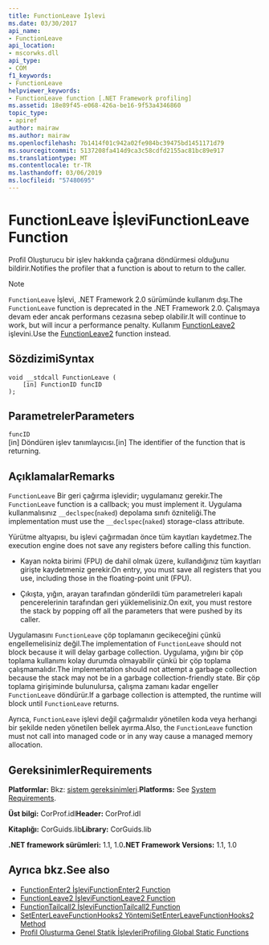 ```yaml
---
title: FunctionLeave İşlevi
ms.date: 03/30/2017
api_name:
- FunctionLeave
api_location:
- mscorwks.dll
api_type:
- COM
f1_keywords:
- FunctionLeave
helpviewer_keywords:
- FunctionLeave function [.NET Framework profiling]
ms.assetid: 18e89f45-e068-426a-be16-9f53a4346860
topic_type:
- apiref
author: mairaw
ms.author: mairaw
ms.openlocfilehash: 7b1414f01c942a02fe984bc39475bd1451171d79
ms.sourcegitcommit: 5137208fa414d9ca3c58cdfd2155ac81bc89e917
ms.translationtype: MT
ms.contentlocale: tr-TR
ms.lasthandoff: 03/06/2019
ms.locfileid: "57480695"
---
```

# <a name="functionleave-function"></a><span data-ttu-id="bde86-102">FunctionLeave İşlevi</span><span class="sxs-lookup"><span data-stu-id="bde86-102">FunctionLeave Function</span></span>
<span data-ttu-id="bde86-103">Profil Oluşturucu bir işlev hakkında çağırana döndürmesi olduğunu bildirir.</span><span class="sxs-lookup"><span data-stu-id="bde86-103">Notifies the profiler that a function is about to return to the caller.</span></span>  
  
> [!NOTE]
>  <span data-ttu-id="bde86-104">`FunctionLeave` İşlevi, .NET Framework 2.0 sürümünde kullanım dışı.</span><span class="sxs-lookup"><span data-stu-id="bde86-104">The `FunctionLeave` function is deprecated in the .NET Framework 2.0.</span></span> <span data-ttu-id="bde86-105">Çalışmaya devam eder ancak performans cezasına sebep olabilir.</span><span class="sxs-lookup"><span data-stu-id="bde86-105">It will continue to work, but will incur a performance penalty.</span></span> <span data-ttu-id="bde86-106">Kullanım [FunctionLeave2](../../../../docs/framework/unmanaged-api/profiling/functionleave2-function.md) işlevini.</span><span class="sxs-lookup"><span data-stu-id="bde86-106">Use the [FunctionLeave2](../../../../docs/framework/unmanaged-api/profiling/functionleave2-function.md) function instead.</span></span>  
  
## <a name="syntax"></a><span data-ttu-id="bde86-107">Sözdizimi</span><span class="sxs-lookup"><span data-stu-id="bde86-107">Syntax</span></span>  
  
```  
void __stdcall FunctionLeave (  
    [in] FunctionID funcID  
);  
```  
  
## <a name="parameters"></a><span data-ttu-id="bde86-108">Parametreler</span><span class="sxs-lookup"><span data-stu-id="bde86-108">Parameters</span></span>  
 `funcID`  
 <span data-ttu-id="bde86-109">[in] Döndüren işlev tanımlayıcısı.</span><span class="sxs-lookup"><span data-stu-id="bde86-109">[in] The identifier of the function that is returning.</span></span>  
  
## <a name="remarks"></a><span data-ttu-id="bde86-110">Açıklamalar</span><span class="sxs-lookup"><span data-stu-id="bde86-110">Remarks</span></span>  
 <span data-ttu-id="bde86-111">`FunctionLeave` Bir geri çağırma işlevidir; uygulamanız gerekir.</span><span class="sxs-lookup"><span data-stu-id="bde86-111">The `FunctionLeave` function is a callback; you must implement it.</span></span> <span data-ttu-id="bde86-112">Uygulama kullanmalısınız `__declspec`(`naked`) depolama sınıfı özniteliği.</span><span class="sxs-lookup"><span data-stu-id="bde86-112">The implementation must use the `__declspec`(`naked`) storage-class attribute.</span></span>  
  
 <span data-ttu-id="bde86-113">Yürütme altyapısı, bu işlevi çağırmadan önce tüm kayıtları kaydetmez.</span><span class="sxs-lookup"><span data-stu-id="bde86-113">The execution engine does not save any registers before calling this function.</span></span>  
  
-   <span data-ttu-id="bde86-114">Kayan nokta birimi (FPU) de dahil olmak üzere, kullandığınız tüm kayıtları girişte kaydetmeniz gerekir.</span><span class="sxs-lookup"><span data-stu-id="bde86-114">On entry, you must save all registers that you use, including those in the floating-point unit (FPU).</span></span>  
  
-   <span data-ttu-id="bde86-115">Çıkışta, yığın, arayan tarafından gönderildi tüm parametreleri kapalı pencerelerinin tarafından geri yüklemelisiniz.</span><span class="sxs-lookup"><span data-stu-id="bde86-115">On exit, you must restore the stack by popping off all the parameters that were pushed by its caller.</span></span>  
  
 <span data-ttu-id="bde86-116">Uygulamasını `FunctionLeave` çöp toplamanın gecikeceğini çünkü engellemelisiniz değil.</span><span class="sxs-lookup"><span data-stu-id="bde86-116">The implementation of `FunctionLeave` should not block because it will delay garbage collection.</span></span> <span data-ttu-id="bde86-117">Uygulama, yığını bir çöp toplama kullanımı kolay durumda olmayabilir çünkü bir çöp toplama çalışmamalıdır.</span><span class="sxs-lookup"><span data-stu-id="bde86-117">The implementation should not attempt a garbage collection because the stack may not be in a garbage collection-friendly state.</span></span> <span data-ttu-id="bde86-118">Bir çöp toplama girişiminde bulunulursa, çalışma zamanı kadar engeller `FunctionLeave` döndürür.</span><span class="sxs-lookup"><span data-stu-id="bde86-118">If a garbage collection is attempted, the runtime will block until `FunctionLeave` returns.</span></span>  
  
 <span data-ttu-id="bde86-119">Ayrıca, `FunctionLeave` işlevi değil çağırmalıdır yönetilen koda veya herhangi bir şekilde neden yönetilen bellek ayırma.</span><span class="sxs-lookup"><span data-stu-id="bde86-119">Also, the `FunctionLeave` function must not call into managed code or in any way cause a managed memory allocation.</span></span>  
  
## <a name="requirements"></a><span data-ttu-id="bde86-120">Gereksinimler</span><span class="sxs-lookup"><span data-stu-id="bde86-120">Requirements</span></span>  
 <span data-ttu-id="bde86-121">**Platformlar:** Bkz: [sistem gereksinimleri](../../../../docs/framework/get-started/system-requirements.md).</span><span class="sxs-lookup"><span data-stu-id="bde86-121">**Platforms:** See [System Requirements](../../../../docs/framework/get-started/system-requirements.md).</span></span>  
  
 <span data-ttu-id="bde86-122">**Üst bilgi:** CorProf.idl</span><span class="sxs-lookup"><span data-stu-id="bde86-122">**Header:** CorProf.idl</span></span>  
  
 <span data-ttu-id="bde86-123">**Kitaplığı:** CorGuids.lib</span><span class="sxs-lookup"><span data-stu-id="bde86-123">**Library:** CorGuids.lib</span></span>  
  
 <span data-ttu-id="bde86-124">**.NET framework sürümleri:** 1.1, 1.0</span><span class="sxs-lookup"><span data-stu-id="bde86-124">**.NET Framework Versions:** 1.1, 1.0</span></span>  
  
## <a name="see-also"></a><span data-ttu-id="bde86-125">Ayrıca bkz.</span><span class="sxs-lookup"><span data-stu-id="bde86-125">See also</span></span>
- [<span data-ttu-id="bde86-126">FunctionEnter2 İşlevi</span><span class="sxs-lookup"><span data-stu-id="bde86-126">FunctionEnter2 Function</span></span>](../../../../docs/framework/unmanaged-api/profiling/functionenter2-function.md)
- [<span data-ttu-id="bde86-127">FunctionLeave2 İşlevi</span><span class="sxs-lookup"><span data-stu-id="bde86-127">FunctionLeave2 Function</span></span>](../../../../docs/framework/unmanaged-api/profiling/functionleave2-function.md)
- [<span data-ttu-id="bde86-128">FunctionTailcall2 İşlevi</span><span class="sxs-lookup"><span data-stu-id="bde86-128">FunctionTailcall2 Function</span></span>](../../../../docs/framework/unmanaged-api/profiling/functiontailcall2-function.md)
- [<span data-ttu-id="bde86-129">SetEnterLeaveFunctionHooks2 Yöntemi</span><span class="sxs-lookup"><span data-stu-id="bde86-129">SetEnterLeaveFunctionHooks2 Method</span></span>](../../../../docs/framework/unmanaged-api/profiling/icorprofilerinfo2-setenterleavefunctionhooks2-method.md)
- [<span data-ttu-id="bde86-130">Profil Oluşturma Genel Statik İşlevleri</span><span class="sxs-lookup"><span data-stu-id="bde86-130">Profiling Global Static Functions</span></span>](../../../../docs/framework/unmanaged-api/profiling/profiling-global-static-functions.md)
